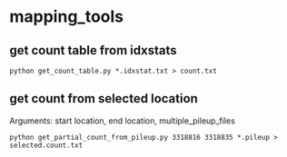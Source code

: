 # mapping_tools
## get count table from idxstats
```
python get_count_table.py *.idxstat.txt > count.txt
```

## get count from selected location
Arguments: start location, end location, multiple_pileup_files
```
python get_partial_count_from_pileup.py 3318816 3318835 *.pileup > selected.count.txt
```